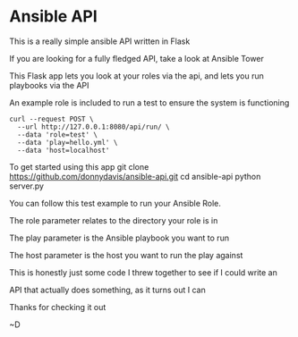 # Ansible API
This is a really simple ansible API written in Flask

If you are looking for a fully fledged API, take a look at Ansible Tower

This Flask app lets you look at your roles via the api, and lets you run playbooks via the API

An example role is included to run a test to ensure the system is functioning

    curl --request POST \
      --url http://127.0.0.1:8080/api/run/ \
      --data 'role=test' \
      --data 'play=hello.yml' \
      --data 'host=localhost'

To get started using this app
    git clone https://github.com/donnydavis/ansible-api.git
    cd ansible-api
    python server.py

You can follow this test example to run your Ansible Role.

The role parameter relates to the directory your role is in

The play parameter is the Ansible playbook you want to run

The host parameter is the host you want to run the play against

This is honestly just some code I threw together to see if I could write an

API that actually does something, as it turns out I can

Thanks for checking it out

~D
